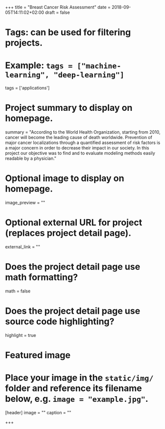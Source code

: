 +++
title = "Breast Cancer Risk Assessment"
date = 2018-09-05T14:11:02+02:00
draft = false

# Tags: can be used for filtering projects.
# Example: `tags = ["machine-learning", "deep-learning"]`
tags = ['applications']

# Project summary to display on homepage.
summary = "According to the World Health Organization, starting from 2010, cancer will become the leading cause of death worldwide. Prevention of major cancer localizations through a quantified assessment of risk factors is a major concern in order to decrease their impact in our society. In this project our objective was to find and to evaluate modeling methods easily readable by a physician."

# Optional image to display on homepage.
image_preview = ""

# Optional external URL for project (replaces project detail page).
external_link = ""

# Does the project detail page use math formatting?
math = false

# Does the project detail page use source code highlighting?
highlight = true

# Featured image
# Place your image in the `static/img/` folder and reference its filename below, e.g. `image = "example.jpg"`.
[header]
image = ""
caption = ""

+++
